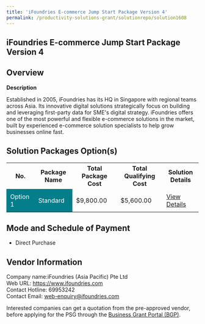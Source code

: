 ```yaml
---
title: 'iFoundries E-commerce Jump Start Package Version 4'
permalink: /productivity-solutions-grant/solutionrepo/solution1608
---
```


## iFoundries E-commerce Jump Start Package Version 4

## Overview

**Description**

Established in 2005, iFoundries has its HQ in Singapore with regional teams across Asia. Its innovative digital solutions strategically focus on building and leveraging first-party data for SME's digital strategy. iFoundries offers one of the most powerful and flexible e-commerce solutions in the market, built by experienced e-commerce solution specialists to help grow businesses online fast.

## Solution Packages Option(s)

<table>
<tr>
<th><b>No.</b></th>
<th><b>Package Name</b></th>
<th><b>Total Package Cost</b></th>
<th><b>Total Qualifying Cost</b></th>
<th><b>Solution Details</b></th>
</tr>
<tr>
<td style='padding: 10px; background-color: #037E8A; color: #FFFFFF;'>Option 1</td>
<td style='padding: 10px; background-color: #037E8A; color: #FFFFFF;'>Standard</td>
<td style='padding: 10px;'>$9,800.00</td>
<td style='padding: 10px;'>$5,600.00</td>
<td style='padding: 10px;'><a href='/images/psg/iFoundries_Asia_Pacific_Ecommerce_Jump_Start_PKG_Ver4_Desensitised_Annex3_Part1.pdf' target='_blank'>View Details</a></td>
</tr>
</table>

## Mode and Schedule of Payment

 - Direct Purchase

## Vendor Information

 Company name:iFoundries (Asia Pacific) Pte Ltd<br>Web URL: https://www.ifoundries.com <br>Contact Hotline: 69953242 <br>Contact Email: web-enquiry@ifoundries.com 

Interested companies can get a quotation from the pre-approved vendor, before applying for the PSG through the <a href='https://www.businessgrants.gov.sg/' target='_blank' rel='noopener'>Business Grant Portal (BGP)</a>.

<script src="/jquery/resize-tables.js"></script>

